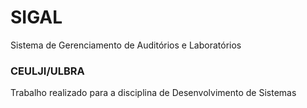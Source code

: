 # SIGAL
Sistema de Gerenciamento de Auditórios e Laboratórios

### CEULJI/ULBRA
Trabalho realizado para a disciplina de Desenvolvimento de Sistemas
